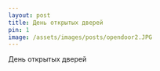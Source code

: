 ```yaml
---
layout: post
title: День открытых дверей	
pin: 1
image: /assets/images/posts/opendoor2.JPG
---
```


День открытых дверей	